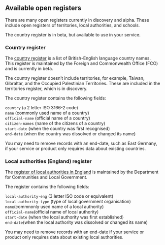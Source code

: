 ## <a name="availablereg"></a>Available open registers

There are many open registers currently in discovery and alpha. These include open registers of territories, local authorities, and schools.

The country register is in beta, but available to use in your service.

### Country register

The [country register](https://country.register.gov.uk/) is a list of British-English language country names. This register is maintained by the Foreign and Commonwealth Office (FCO) and is currently in beta.

The country register doesn’t include territories, for example, Taiwan, Gibraltar, and the Occupied Palestinian Territories. These are included in the territories register, which is in discovery.

The country register contains the following fields:  

`country` (a 2 letter ISO 3166-2 code)  
`name` (commonly used name of a country)  
`official-name` (official name of a country)   
`citizen-names` (name of the citizens of a country)  
`start-date` (when the country was first recognised)  
`end-date` (when the country was dissolved or changed its name)   

You may need to remove records with an end-date, such as East Germany, if your service or product only requires data about existing countries.

### Local authorities (England) register

The [register of local authorities in England](https://local-authority-eng.register.gov.uk/) is maintained by the Department for Communities and Local Government.

The register contains the following fields:     

`local-authority-eng` (3 letter ISO code or equivalent)  
`local-authority-type` (type of local government organisation)  
`name`(commnonly used name of a local authority)  
`official-name`(official name of local authority)  
`start-date` (when the local authority was first established)  
`end-date`(when the local authority was dissolved or changed its name)  

You may need to remove records with an end-date if your service or product only requires data about existing local authorities.
